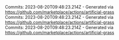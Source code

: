 Commits: 2023-08-20T09:48:23.214Z - Generated via https://github.com/marketplace/actions/artificial-grass
<br>
Commits: 2023-08-20T09:48:23.214Z - Generated via https://github.com/marketplace/actions/artificial-grass
<br>
Commits: 2023-08-20T09:48:23.214Z - Generated via https://github.com/marketplace/actions/artificial-grass
<br>
